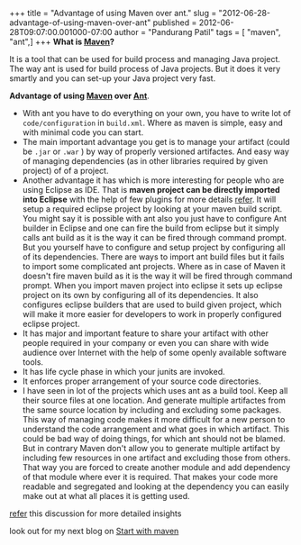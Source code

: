 +++
title = "Advantage of using Maven over ant."
slug = "2012-06-28-advantage-of-using-maven-over-ant"
published = 2012-06-28T09:07:00.001000-07:00
author = "Pandurang Patil"
tags = [ "maven", "ant",]
+++
**What is [Maven](http://maven.apache.org/)?**
  
It is a tool that can be used for build process and managing Java project. The way ant is used for build process of Java projects. But it does it very smartly and you can set-up your Java project very fast.  
  
**Advantage of using [Maven](http://maven.apache.org/) over [Ant](http://ant.apache.org/)**.

-   With ant you have to do everything on your own, you have to write lot of `code/configuration` in `build.xml`. Where as maven is simple, easy and with minimal code you can start.
-   The main important advantage you get is to manage your artifact (could be `.jar` or `.war` ) by way of properly versioned artifactes. And easy way of managing dependencies (as in other libraries required by given project) of of a project.
-   Another advantage it has which is more interesting for people who are using Eclipse as IDE. That is **maven project can be directly imported into Eclipse** with the help of few plugins for more details [refer](http://blog.pandurangpatil.com/2011/08/setup-eclipse-project-from-maven.html). It will setup a required eclipse project by looking at your maven build script. You might say it is possible with ant also you just have to configure Ant builder in Eclipse and one can fire the build from eclipse but it simply calls ant build as it is the way it can be fired through command prompt. But you yourself have to configure and setup project by configuring all of its dependencies. There are ways to import ant build files but it fails to import some complicated ant projects. Where as in case of Maven it doesn't fire maven build as it is the way it will be fired through command prompt. When you import maven project into eclipse it sets up eclipse project on its own by configuring all of its dependencies. It also configures eclipse builders that are used to build given project, which will make it more easier for developers to work in properly configured eclipse project.
-   It has major and important feature to share your artifact with other people required in your company or even you can share with wide audience over Internet with the help of some openly available software tools.
-   It has life cycle phase in which your junits are invoked.
-   It enforces proper arrangement of your source code directories.
-   I have seen in lot of the projects which uses ant as a build tool. Keep all their source files at one location. And generate multiple artifactes from the same source location by including and excluding some packages. This way of managing code makes it more difficult for a new person to understand the code arrangement and what goes in which artifact. This could be bad way of doing things, for which ant should not be blamed. But in contrary Maven don't allow you to generate multiple artifact by including few resources in one artifact and excluding those from others. That way you are forced to create another module and add dependency of that module where ever it is required. That makes your code more readable and segregated and looking at the dependency you can easily make out at what all places it is getting used.

[refer](http://stackoverflow.com/questions/80622/maven-or-ant) this discussion for more detailed insights  
  
look out for my next blog on [Start with maven](http://blog.pandurangpatil.com/2012/06/start-with-maven.html)
